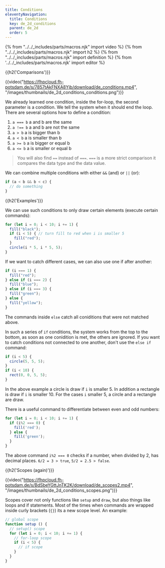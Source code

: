```yaml
---
title: Conditions
eleventyNavigation:
  title: Conditions
  key: de_2d_conditions
  parent: de_2d
  order: 5
---
```


{% from "../../_includes/parts/macros.njk" import video %}
{% from "../../_includes/parts/macros.njk" import h2 %}
{% from "../../_includes/parts/macros.njk" import definition %}
{% from '../../_includes/parts/macros.njk' import editor %}

{{h2('Comparisons')}}

{{video("https://fhpcloud.fh-potsdam.de/s/7857tAkFNXA8Yjb/download/de_conditions.mp4", "/images/thumbnails/de_2d_conditions_conditions.png")}}
<!--
de:https://fhpcloud.fh-potsdam.de/s/7857tAkFNXA8Yjb/download/de_conditions.mp4
en:https://fhpcloud.fh-potsdam.de/s/9JQD5NcnFeHERio/download/en_conditions.mp4
-->

We already learned one condition, inside the for-loop, the second parameter is a condition. We tell the system when it should end the loop. There are several options how to define a condition:

1. `a === b` a and b are the same
2. `a !== b` a and b are not the same
3. `a > b` a is bigger than b
4. `a < b` a is smaller than b
5. `a >= b` a is bigger or equal b
6. `a <= b` a is smaller or equal b

> You will also find `==` instead of `===`. `===` is a more strict comparison it compares the data type and the data value.

We can combine multiple conditions with either `&&` (and) or `||` (or):

```js
if (a < b && b < c) {
  // do something
}
```

{{h2('Examples')}}

We can use such conditions to only draw certain elements (execute certain commands):

```js
for (let i = 0; i < 10; i += 1) {
  fill("black");
  if (i < 5) { // turn fill to red when i is smaller 5
    fill("red");
  }
  circle(i * 5, i * 5, 5);
}
```

If we want to catch different cases, we can also use one if after another:

```js
if (i === 1) {
  fill("red");
} else if (i === 2) {
  fill("blue");
} else if (i === 3) {
  fill("green");
} else {
  fill("yellow");
}
```

The commands inside `else` catch all coniditions that were not matched above.

In such a series of `if` conditions, the system works from the top to the bottom, as soon as one conidition is met, the others are ignored. If you want to catch conditions not connected to one another, don't use the `else if` command:

```js
if (i < 5) {
  circle(5, 5, 5);
}
if (i < 10) {
  rect(0, 0, 5, 5);
}
```

In the above example a circle is draw if `i` is smaller 5. In addition a rectangle is draw if `i` is smaller 10. For the cases `i` smaller 5, a circle and a rectangle are draw.

There is a useful command to differentiate between even and odd numbers:

```js
for (let i = 0; i < 10; i += 1) {
  if (i%2 === 0) {
    fill('red');
  } else {
    fill('green');
  }
}
```

The above command `i%2 === 0` checks if a number, when divided by 2, has decimal places. `6/2 = 3 > true`, `5/2 = 2.5 > false`.

{{h2('Scopes (again)')}}

{{video("https://fhpcloud.fh-potsdam.de/s/BdSbeYGttJnTK2K/download/de_scopes2.mp4", "/images/thumbnails/de_2d_conditions_scopes.png")}}
<!--
de:https://fhpcloud.fh-potsdam.de/s/BdSbeYGttJnTK2K/download/de_scopes2.mp4
en:https://fhpcloud.fh-potsdam.de/s/i4n7ETnjWjMqijH/download/en_scopes2.mp4
-->

Scopes cover not only functions like `setup` and `draw`, but also things like loops and if statements. Most of the times when commands are wrapped inside curly brackets (`{}`) its a new scope level. An example:

```js
// global scope
function setup () {
  // setup() scope
  for (let i = 0; i < 10; i += 1) {
    // for-loop scope
    if (i < 5) {
      // if scope
    }
  }
}
```
